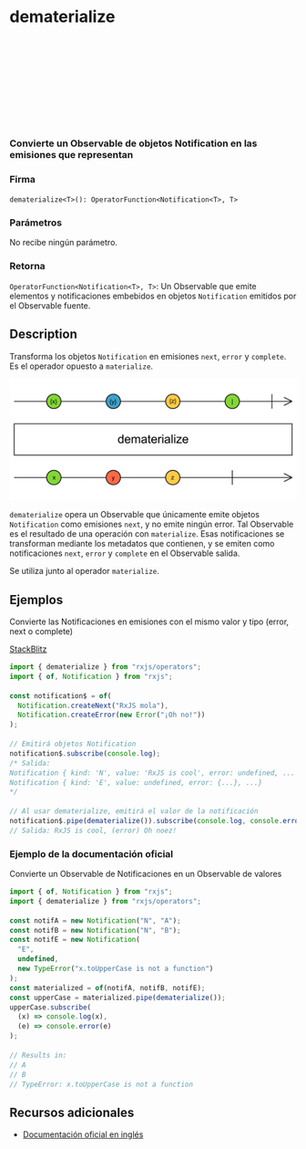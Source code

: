 <div class="page-heading">

# dematerialize

<a target="_blank" href="https://github.com/ReactiveX/rxjs/blob/master/src/internal/operators/dematerialize.ts">
<svg>
  <use xlink:href="/assets/icons/github.svg#github"></use>
</svg>
</a>
</div>

### Convierte un Observable de objetos Notification en las emisiones que representan

### Firma

`dematerialize<T>(): OperatorFunction<Notification<T>, T>`

### Parámetros

No recibe ningún parámetro.

### Retorna

`OperatorFunction<Notification<T>, T>`: Un Observable que emite elementos y notificaciones embebidos en objetos `Notification` emitidos por el Observable fuente.

## Description

Transforma los objetos `Notification` en emisiones `next`, `error` y `complete`. Es el operador opuesto a `materialize`.

<img src="assets/images/marble-diagrams/utility/dematerialize.png" alt="Diagrama de canicas del operador dematerialize">

`dematerialize` opera un Observable que únicamente emite objetos `Notification` como emisiones `next`, y no emite ningún error. Tal Observable es el resultado de una operación con `materialize`. Esas notificaciones se transforman mediante los metadatos que contienen, y se emiten como notificaciones `next`, `error` y `complete` en el Observable salida.

Se utiliza junto al operador `materialize`.

## Ejemplos

Convierte las Notificaciones en emisiones con el mismo valor y tipo (error, next o complete)

[StackBlitz](https://stackblitz.com/edit/rxjs-dematerialize-1?file=index.ts)

```javascript
import { dematerialize } from "rxjs/operators";
import { of, Notification } from "rxjs";

const notification$ = of(
  Notification.createNext("RxJS mola"),
  Notification.createError(new Error("¡Oh no!"))
);

// Emitirá objetos Notification
notification$.subscribe(console.log);
/* Salida: 
Notification { kind: 'N', value: 'RxJS is cool', error: undefined, ... }, 
Notification { kind: 'E', value: undefined, error: {...}, ...}
*/

// Al usar dematerialize, emitirá el valor de la notificación
notification$.pipe(dematerialize()).subscribe(console.log, console.error);
// Salida: RxJS is cool, (error) Oh noez!
```

### Ejemplo de la documentación oficial

Convierte un Observable de Notificaciones en un Observable de valores

```javascript
import { of, Notification } from "rxjs";
import { dematerialize } from "rxjs/operators";

const notifA = new Notification("N", "A");
const notifB = new Notification("N", "B");
const notifE = new Notification(
  "E",
  undefined,
  new TypeError("x.toUpperCase is not a function")
);
const materialized = of(notifA, notifB, notifE);
const upperCase = materialized.pipe(dematerialize());
upperCase.subscribe(
  (x) => console.log(x),
  (e) => console.error(e)
);

// Results in:
// A
// B
// TypeError: x.toUpperCase is not a function
```

## Recursos adicionales

- [Documentación oficial en inglés](https://rxjs-dev.firebaseapp.com/api/operators/dematerialize)
